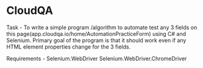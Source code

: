 # CloudQA
Task - To write a simple program /algorithm to automate test any 3 fields on this page(app.cloudqa.io/home/AutomationPracticeForm) using C# and Selenium. Primary goal of the program is that it should work even if any HTML element properties change for the 3 fields.

Requirements - 
Selenium.WebDriver 
Selenium.WebDriver.ChromeDriver


